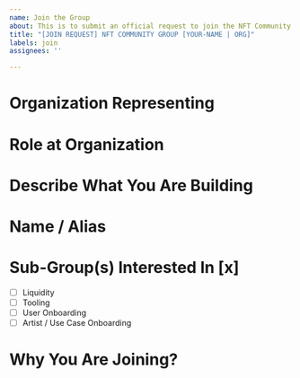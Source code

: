 ```yaml
---
name: Join the Group
about: This is to submit an official request to join the NFT Community Group
title: "[JOIN REQUEST] NFT COMMUNITY GROUP [YOUR-NAME | ORG]"
labels: join
assignees: ''

---
```


# Organization Representing

# Role at Organization

# Describe What You Are Building

# Name / Alias

# Sub-Group(s) Interested In [x]
- [ ] Liquidity
- [ ] Tooling
- [ ] User Onboarding
- [ ] Artist / Use Case Onboarding
# Why You Are Joining?
